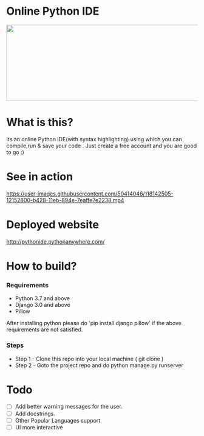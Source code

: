 


# Online Python IDE
<img src="https://djangostars.com/blog/uploads/2019/09/What-Is-the-Best-IDE-for-Python-Development__long-scaled.jpg" width="700" height="200" />

# What is this?
Its an online Python IDE(with syntax highlighting) using which you can compile,run & save your code . Just create a free account and you are good to go :)


# See in action
https://user-images.githubusercontent.com/50414046/118142505-12152800-b428-11eb-894e-7eaffe7e2238.mp4

# Deployed website 
http://pythonide.pythonanywhere.com/

# How to build?

### Requirements 

- Python 3.7 and above
- Django 3.0 and above 
- Pillow

After installing python please do 'pip install django pillow' if the above requirements are not satisfied.
### Steps

- Step 1 - Clone this repo into your local machine ( git clone )
- Step 2 - Goto the project repo and do python manage.py runserver 
 
# Todo
- [ ] Add better warning messages for the user.
- [ ] Add docstrings.
- [ ] Other Popular Languages support
- [ ] UI more interactive
